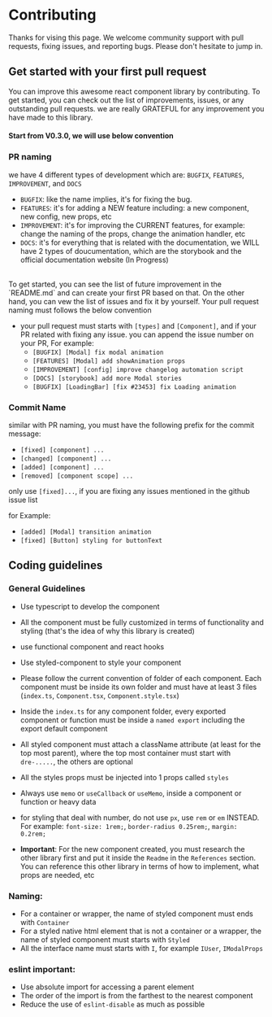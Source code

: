# Contributing

Thanks for vising this page. We welcome community support with pull requests, fixing issues, and reporting bugs. Please don't hesitate to jump in.

## Get started with your first pull request

You can improve this awesome react component library by contributing. To get started, you can check out the list of improvements, issues, or any outstanding pull requests. we are really GRATEFUL for any improvement you have made to this library.

#### Start from V0.3.0, we will use below convention
### PR naming
we have 4 different types of development which are: `BUGFIX`, `FEATURES`, `IMPROVEMENT`, and `DOCS`
- `BUGFIX`: like the name implies, it's for fixing the bug.
- `FEATURES`: it's for adding a NEW feature including: a new component, new config, new props, etc
- `IMPROVEMENT`: it's for improving the CURRENT features, for example: change the naming of the props, change the animation handler, etc
- `DOCS`: it's for everything that is related with the documentation, we WILL have 2 types of doucumentation, which are the storybook and the official documentation website (In Progress)

<br/>
To get started, you can see the list of future improvement in the `README.md`  and can create your first PR based on that. On the other hand, you can vew the list of issues and fix it by yourself. Your pull request naming must follows the below convention

- your pull request must starts with `[types]` and `[Component]`, and if your PR related with fixing any issue. you can append the issue number on your PR, For example: 
  - `[BUGFIX] [Modal] fix modal animation`
  - `[FEATURES] [Modal] add showAnimation props`
  - `[IMPROVEMENT] [config] improve changelog automation script`
  - `[DOCS] [storybook] add more Modal stories`
  - `[BUGFIX] [LoadingBar] [fix #23453] fix Loading animation`
  
### Commit Name
similar with PR naming, you must have the following prefix for the commit message:

- `[fixed] [component] ...`
- `[changed] [component] ...`
- `[added] [component] ...`
- `[removed] [component scope] ...`

only use `[fixed]...`, if you are fixing any issues mentioned in the github issue list

for Example:
- `[added] [Modal] transition animation`
- `[fixed] [Button] styling for buttonText`



## Coding guidelines
### General Guidelines
- Use typescript to develop the component
- All the component must be fully customized in terms of functionality and styling (that's the idea of why this library is created)
- use functional component and react hooks
- Use styled-component to style your component
- Please follow the current convention of folder of each component. Each component must be inside its own folder and must have at least 3 files (`index.ts`, `Component.tsx`, `Component.style.tsx`)
- Inside the `index.ts` for any component folder, every exported component or function must be inside a `named export` including the export default component
- All styled component must attach a className attribute (at least for the top most parent), where the top most container must start with `dre-.....`, the others are optional
- All the styles props must be injected into 1 props called `styles`
- Always use `memo` or `useCallback` or `useMemo`, inside a component or function or heavy data
- for styling that deal with number, do not use `px`, use `rem` or `em` INSTEAD. For example: `font-size: 1rem;`, `border-radius 0.25rem;`, `margin: 0.2rem;`

- **Important**: For the new component created, you must research the other library first and put it inside the `Readme` in the `References` section. You can reference this other library in terms of how to implement, what props are needed, etc

### Naming:
- For a container or wrapper, the name of styled component must ends with `Container`
- For a styled native html element that is not a container or a wrapper, the name of styled component must starts with `Styled` 
- All the interface name must starts with `I`, for example `IUser`, `IModalProps`

### eslint important:
- Use absolute import for accessing a parent element
- The order of the import is from the farthest to the nearest component
- Reduce the use of `eslint-disable` as much as possible


